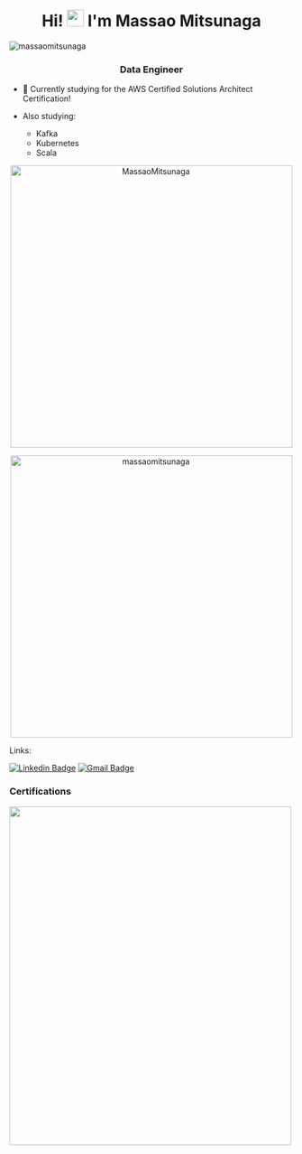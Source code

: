 <h1 align="center">Hi! <img src="https://raw.githubusercontent.com/kaueMarques/kaueMarques/master/hi.gif" width="30px"> I'm Massao Mitsunaga</h1>
<p align="left"> <img src="https://komarev.com/ghpvc/?username=massaomitsunaga" alt="massaomitsunaga" /> </p>
<h3 align="center">Data Engineer</h3>

- 📜 Currently studying for the AWS Certified Solutions Architect Certification!

- Also studying:
  - Kafka
  - Kubernetes
  - Scala  
 
<p align="center">
<img width=500px src="https://github-readme-stats.vercel.app/api?username=massaomitsunaga&theme=tokyonight&show_icons=true" alt="MassaoMitsunaga"/> 
</p>

<p align="center" >
<img width=500px src="https://github-readme-stats.vercel.app/api/top-langs/?username=massaomitsunaga&theme=tokyonight&layout=compact" alt="massaomitsunaga"/>
</p>


<p align="left">
Links: 
</p>

[![Linkedin Badge](https://img.shields.io/badge/-Massao-blue?style=flat-square&logo=Linkedin&logoColor=white&link=https://www.linkedin.com/in/massaomitsunaga/)](https://www.linkedin.com/in/massaomitsunaga/) 
[![Gmail Badge](https://img.shields.io/badge/-mitsun.massao@gmail.com-c14438?style=flat-square&logo=Gmail&logoColor=white&link=mailto:mitsun.massao@gmail.com)](mailto:mitsun.massao@gmail.com)

<p align="center">
<h3 align="left"> Certifications </h3>
<img align="left" src="https://images.credly.com/size/340x340/images/68468004-5a85-4f3b-bc58-590773979486/AWS-CloudPractitioner-2020.png" width="500" height="600">
</p>
